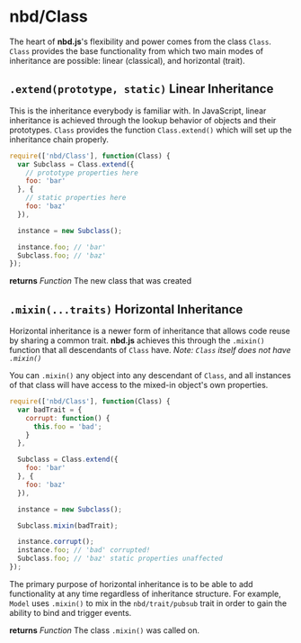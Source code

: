 # nbd/Class

The heart of **nbd.js**'s flexibility and power comes from the class `Class`.
`Class` provides the base functionality from which two main modes of
inheritance are possible: linear (classical), and horizontal (trait).

## `.extend(prototype, static)` Linear Inheritance

This is the inheritance everybody is familiar with. In JavaScript, linear
inheritance is achieved through the lookup behavior of objects and their
prototypes. `Class` provides the function `Class.extend()` which will set up
the inheritance chain properly.

```javascript
require(['nbd/Class'], function(Class) {
  var Subclass = Class.extend({
    // prototype properties here
    foo: 'bar'
  }, {
    // static properties here
    foo: 'baz'
  }),

  instance = new Subclass();

  instance.foo; // 'bar'
  Subclass.foo; // 'baz'
});
```

**returns** *Function* The new class that was created

## `.mixin(...traits)` Horizontal Inheritance

Horizontal inheritance is a newer form of inheritance that allows code reuse
by sharing a common trait. **nbd.js** achieves this through the `.mixin()` function
that all descendants of `Class` have. *Note: `Class` itself does not have
`.mixin()`*

You can `.mixin()` any object into any descendant of `Class`, and all instances
of that class will have access to the mixed-in object's own properties.

```javascript
require(['nbd/Class'], function(Class) {
  var badTrait = {
    corrupt: function() {
      this.foo = 'bad';
    }
  },

  Subclass = Class.extend({
    foo: 'bar'
  }, {
    foo: 'baz'
  }),

  instance = new Subclass();

  Subclass.mixin(badTrait);

  instance.corrupt();
  instance.foo; // 'bad' corrupted!
  Subclass.foo; // 'baz' static properties unaffected
});
```

The primary purpose of horizontal inheritance is to be able to add
functionality at any time regardless of inheritance structure. For example,
`Model` uses `.mixin()` to mix in the `nbd/trait/pubsub` trait in order to gain
the ability to bind and trigger events.

**returns** *Function* The class `.mixin()` was called on.
